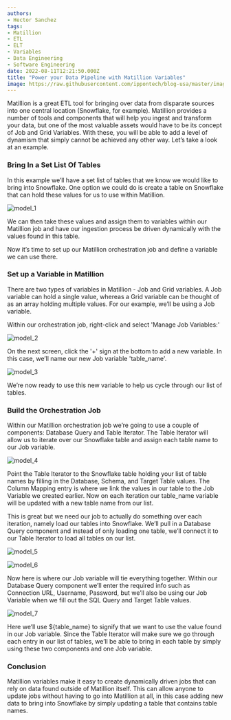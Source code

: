 ```yaml
---
authors:
- Hector Sanchez
tags:
- Matillion
- ETL
- ELT
- Variables
- Data Engineering
- Software Engineering
date: 2022-08-11T12:21:50.000Z
title: "Power your Data Pipeline with Matillion Variables"
image: https://raw.githubusercontent.com/ippontech/blog-usa/master/images/2022/08/matillion_variables_cover.png
---
```


Matillion is a great ETL tool for bringing over data from disparate sources into one central location (Snowflake, for example). Matillion provides a number of tools and components that will help you ingest and transform your data, but one of the most valuable assets would have to be its concept of Job and Grid Variables. With these, you will be able to add a level of dynamism that simply cannot be achieved any other way. Let’s take a look at an example.

### Bring In a Set List Of Tables
In this example we’ll have a set list of tables that we know we would like to bring into Snowflake. One option we could do is create a table on Snowflake that can hold these values for us to use within Matillion. 

![model_1](https://raw.githubusercontent.com/ippontech/blog-usa/master/images/2022/08/matillion_variables_1.png)

We can then take these values and assign them to variables within our Matillion job and have our ingestion process be driven dynamically with the values found in this table. 

Now it’s time to set up our Matillion orchestration job and define a variable we can use there.

### Set up a Variable in Matillion
There are two types of variables in Matillion - Job and Grid variables. A Job variable can hold a single value, whereas a Grid variable can be thought of as an array holding multiple values. For our example, we’ll be using a Job variable. 

Within our orchestration job, right-click and select 'Manage Job Variables:'

![model_2](https://raw.githubusercontent.com/ippontech/blog-usa/master/images/2022/08/matillion_variables_2.png)

On the next screen, click the '+' sign at the bottom to add a new variable. In this case, we’ll name our new Job variable 'table_name'.

![model_3](https://raw.githubusercontent.com/ippontech/blog-usa/master/images/2022/08/matillion_variables_3.png)

We’re now ready to use this new variable to help us cycle through our list of tables. 

### Build the Orchestration Job
Within our Matillion orchestration job we’re going to use a couple of components: Database Query and Table Iterator. The Table Iterator will allow us to iterate over our Snowflake table and assign each table name to our Job variable. 

![model_4](https://raw.githubusercontent.com/ippontech/blog-usa/master/images/2022/08/matillion_variables_4.png)

Point the Table Iterator to the Snowflake table holding your list of table names by filling in the Database, Schema, and Target Table values. The Column Mapping entry is where we link the values in our table to the Job Variable we created earlier. Now on each iteration our table_name variable will be updated with a new table name from our list. 

This is great but we need our job to actually do something over each iteration, namely load our tables into Snowflake. We’ll pull in a Database Query component and instead of only loading one table, we’ll connect it to our Table Iterator to load all tables on our list.

![model_5](https://raw.githubusercontent.com/ippontech/blog-usa/master/images/2022/08/matillion_variables_5.png)

![model_6](https://raw.githubusercontent.com/ippontech/blog-usa/master/images/2022/08/matillion_variables_6.png)

Now here is where our Job variable will tie everything together. Within our Database Query component we’ll enter the required info such as Connection URL, Username, Password, but we’ll also be using our Job Variable when we fill out the SQL Query and Target Table values.

![model_7](https://raw.githubusercontent.com/ippontech/blog-usa/master/images/2022/08/matillion_variables_7.png)

Here we’ll use ${table_name} to signify that we want to use the value found in our Job variable. Since the Table Iterator will make sure we go through each entry in our list of tables, we’ll be able to bring in each table by simply using these two components and one Job variable.

### Conclusion
Matillion variables make it easy to create dynamically driven jobs that can rely on data found outside of Matillion itself. This can allow anyone to update jobs without having to go into Matillion at all, in this case adding new data to bring into Snowflake by simply updating a table that contains table names.
